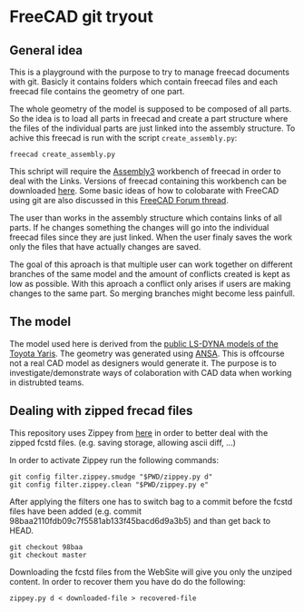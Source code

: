 # FreeCAD git tryout

## General idea

This is a playground with the purpose to try to manage freecad documents with git. Basicly it contains folders which contain freecad files and each freecad file contains the geometry of one part.

The whole geometry of the model is supposed to be composed of all parts. So the idea is to load all parts in freecad and create a part structure where the files of the individual parts are just linked into the assembly structure. To achive this freecad is run with the script `create_assembly.py`:

```
freecad create_assembly.py
```
This schript will require the [Assembly3](https://forum.freecadweb.org/viewtopic.php?t=25712) workbench of freecad in order to deal with the Links. Versions of freecad containing this workbench can be downloaded [here](https://github.com/realthunder/FreeCAD_assembly3/releases). Some basic ideas of how to colobarate with FreeCAD using git are also discussed in this [FreeCAD Forum thread](https://forum.freecadweb.org/viewtopic.php?f=22&t=8688).

The user than works in the assembly structure which contains links of all parts. If he changes something the changes will go into the individual freecad files since they are just linked. When the user finaly saves the work only the files that have actually changes are saved. 

The goal of this aproach is that multiple user can work together on different branches of the same model and the amount of conflicts created is kept as low as possible. With this aproach a conflict only arises if users are making changes to the same part. So merging branches might become less painfull. 

## The model

The model used here is derived from the [public LS-DYNA models of the Toyota Yaris](https://www.nhtsa.gov/crash-simulation-vehicle-models). The geometry was generated using [ANSA](https://www.beta-cae.com/ansa.htm). This is offcourse not a real CAD model as designers would generate it. The purpose is to investigate/demonstrate ways of colaboration with CAD data when working in distrubted teams.

## Dealing with zipped frecad files

This repository uses Zippey from [here](https://bitbucket.org/sippey/zippey) in order to better deal with the zipped fcstd files. (e.g. saving storage, allowing ascii diff, ...)

In order to activate Zippey run the following commands:

```
git config filter.zippey.smudge "$PWD/zippey.py d"
git config filter.zippey.clean "$PWD/zippey.py e"
```

After applying the filters one has to switch bag to a commit before the fcstd files have been added (e.g. commit 98baa2110fdb09c7f5581ab133f45bacd6d9a3b5) and than get back to HEAD.

```
git checkout 98baa
git checkout master
```

Downloading the fcstd files from the WebSite will give you only the unziped content. In order to recover them you have do do the following:

```
zippey.py d < downloaded-file > recovered-file
```

